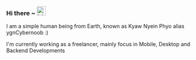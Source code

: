 ### Hi there ~ <img src="https://user-images.githubusercontent.com/1303154/88677602-1635ba80-d120-11ea-84d8-d263ba5fc3c0.gif" width="24px" alt="hi">

I am a simple human being from Earth, known as Kyaw Nyein Phyo alias ygnCybernoob :) 

I'm currently working as a freelancer, mainly focus in Mobile, Desktop and Backend Developments

</details>
